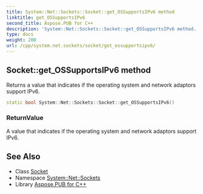 ```yaml
---
title: System::Net::Sockets::Socket::get_OSSupportsIPv6 method
linktitle: get_OSSupportsIPv6
second_title: Aspose.PUB for C++
description: 'System::Net::Sockets::Socket::get_OSSupportsIPv6 method. Returns a value that indicates if the operating system and network adaptors support IPv6 in C++.'
type: docs
weight: 200
url: /cpp/system.net.sockets/socket/get_ossupportsipv6/
---
```

## Socket::get_OSSupportsIPv6 method


Returns a value that indicates if the operating system and network adaptors support IPv6.

```cpp
static bool System::Net::Sockets::Socket::get_OSSupportsIPv6()
```


### ReturnValue

A value that indicates if the operating system and network adaptors support IPv6.

## See Also

* Class [Socket](../)
* Namespace [System::Net::Sockets](../../)
* Library [Aspose.PUB for C++](../../../)
